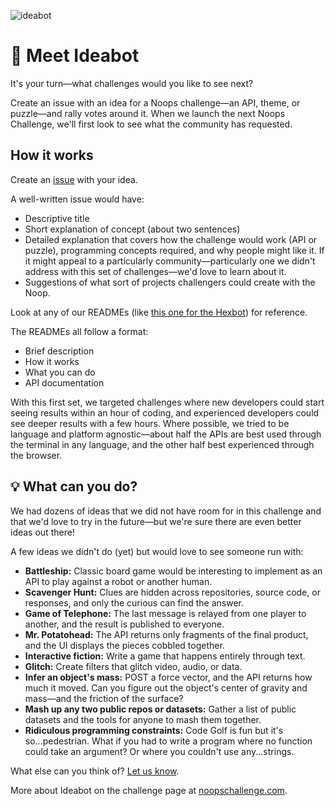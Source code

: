 ![ideabot](https://user-images.githubusercontent.com/212941/60415943-76f76a00-9b91-11e9-9adf-e69da3000a51.png)

# 👋 Meet Ideabot

It's your turn—what challenges would you like to see next?

Create an issue with an idea for a Noops challenge—an API, theme, or puzzle—and rally votes around it. When we launch the next Noops Challenge, we'll first look to see  what the community has requested.

## How it works

Create an [issue](https://github.com/noops-challenge/ideabot/issues) with your idea.

A well-written issue would have:

- Descriptive title
- Short explanation of concept (about two sentences)
- Detailed explanation that covers how the challenge would work (API or puzzle), programming concepts required, and why people might like it. If it might appeal to a particularly community—particularly one we didn't address with this set of challenges—we'd love to learn about it.
- Suggestions of what sort of projects challengers could create with the Noop.

Look at any of our READMEs (like [this one for the Hexbot](https://github.com/noops-challenge/hexbot)) for reference.

The READMEs all follow a format:

- Brief description
- How it works
- What you can do
- API documentation

With this first set, we targeted challenges where new developers could start seeing results within an hour of coding, and experienced developers could see deeper results with a few hours. Where possible, we tried to be language and platform agnostic—about half the APIs are best used through the terminal in any language, and the other half best experienced through the browser.

## 💡 What can you do?

We had dozens of ideas that we did not have room for in this challenge and that we'd love to try in the future—but we're sure there are even better ideas out there!

A few ideas we didn't do (yet) but would love to see someone run with:

- **Battleship:** Classic board game would be interesting to implement as an API to play against a robot or another human.
- **Scavenger Hunt:** Clues are hidden across repositories, source code, or responses, and only the curious can find the answer.
- **Game of Telephone:** The last message is relayed from one player to another, and the result is published to everyone.
- **Mr. Potatohead:** The API returns only fragments of the final product, and the UI displays the pieces cobbled together.
- **Interactive fiction:** Write a game that happens entirely through text.
- **Glitch:** Create filters that glitch video, audio, or data.
- **Infer an object's mass:** POST a force vector, and the API returns how much it moved. Can you figure out the object's center of gravity and mass—and the friction of the surface?
- **Mash up any two public repos or datasets:** Gather a list of public datasets and the tools for anyone to mash them together.
- **Ridiculous programming constraints:** Code Golf is fun but it's so...pedestrian. What if you had to write a program where no function could take an argument? Or where you couldn't use any...strings.

What else can you think of? [Let us know](https://github.com/noops-challenge/ideabot/issues).

More about Ideabot on the challenge page at [noopschallenge.com](https://noopschallenge.com/challenges/ideabot).

